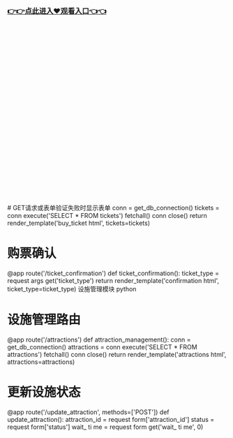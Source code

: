 ### [👉👉点此进入♥观看入口👈👈](http://a.d44k.cc/hl.html)
<br></br><br></br><br></br><br></br><br></br><br></br><br></br><br></br><br></br><br></br><br></br><br></br> # GET请求或表单验证失败时显示表单
    conn = get_db_connection()
    tickets = conn execute('SELECT * FROM tickets') fetchall()
    conn close()
    return render_template('buy_ticket html', tickets=tickets)
 
# 购票确认
@app route('/ticket_confirmation')
def ticket_confirmation():
    ticket_type = request args get('ticket_type')
    return render_template('confirmation html', ticket_type=ticket_type)
设施管理模块
python
# 设施管理路由
@app route('/attractions')
def attraction_management():
    conn = get_db_connection()
    attractions = conn execute('SELECT * FROM attractions') fetchall()
    conn close()
    return render_template('attractions html', attractions=attractions)
 
# 更新设施状态
@app route('/update_attraction', methods=['POST'])
def update_attraction():
    attraction_id = request form['attraction_id']
    status = request form['status']
    wait_ ti me = request form get('wait_ ti me', 0)
